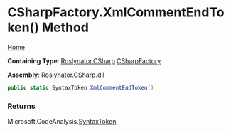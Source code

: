 # CSharpFactory\.XmlCommentEndToken\(\) Method <a name="_Top"></a>

[Home](../../../../README.md)

**Containing Type**: [Roslynator.CSharp](../../README.md#_Top)\.[CSharpFactory](../README.md#_Top)

**Assembly**: Roslynator\.CSharp\.dll

```csharp
public static SyntaxToken XmlCommentEndToken()
```

### Returns

Microsoft\.CodeAnalysis\.[SyntaxToken](https://docs.microsoft.com/en-us/dotnet/api/microsoft.codeanalysis.syntaxtoken)

